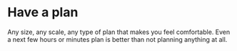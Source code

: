 # Have a plan

Any size, any scale, any type of plan that makes you feel comfortable. Even a next few hours or minutes plan is better than not planning anything at all.
